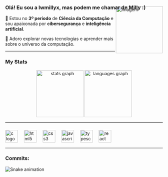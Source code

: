 <h3 align="left">Olá! Eu sou a Iwmillyx, mas podem me chamar de Milly :)</h3>
<img align="right" src="https://i.pinimg.com/564x/af/38/3f/af383f48f2d3ea0ae5bd7b505d22c2c9.jpg" alt="Imagem" style="margin-top: -30px; height: 150px; width: auto;" />

<p align="left">
  🌟 Estou no <strong>3º período</strong> de <strong>Ciência da Computação</strong> e sou apaixonada por <strong>cibersegurança</strong> e <strong>inteligência artificial</strong>.
</p>
<p align="left">
  💖 Adoro explorar novas tecnologias e aprender mais sobre o universo da computação.
</p>

<hr>


<h3 align="left">My Stats</h3>
<div align="center">
  <img src="https://github-readme-stats.vercel.app/api?username=iwmillyx&hide_title=false&hide_rank=false&show_icons=true&include_all_commits=true&count_private=true&disable_animations=false&theme=radical&locale=en&hide_border=false&order=1" height="150" alt="stats graph"  />
  <img src="https://github-readme-stats.vercel.app/api/top-langs?username=iwmillyx&locale=en&hide_title=false&layout=compact&card_width=320&langs_count=5&theme=radical&hide_border=false&order=2" height="150" alt="languages graph"  />
</div>

<hr>

###





###

<div align="left">
  <img src="https://cdn.jsdelivr.net/gh/devicons/devicon/icons/c/c-original.svg" height="40" alt="c logo"  />
  <img width="12" />
  <img src="https://cdn.jsdelivr.net/gh/devicons/devicon/icons/html5/html5-original.svg" height="40" alt="html5 logo"  />
  <img width="12" />
  <img src="https://cdn.jsdelivr.net/gh/devicons/devicon/icons/css3/css3-original.svg" height="40" alt="css3 logo"  />
  <img width="12" />
  <img src="https://cdn.jsdelivr.net/gh/devicons/devicon/icons/javascript/javascript-original.svg" height="40" alt="javascript logo"  />
  <img width="12" />
  <img src="https://cdn.jsdelivr.net/gh/devicons/devicon/icons/typescript/typescript-original.svg" height="40" alt="typescript logo"  />
  <img width="12" />
  <img src="https://cdn.jsdelivr.net/gh/devicons/devicon/icons/react/react-original.svg" height="40" alt="react logo"  />
</div>

<hr>

<h3 align="left">Commits:</h3>

<img src="https://raw.githubusercontent.com/iwmillyx/iwmillyx/output/snake.svg" alt="Snake animation" />

###

